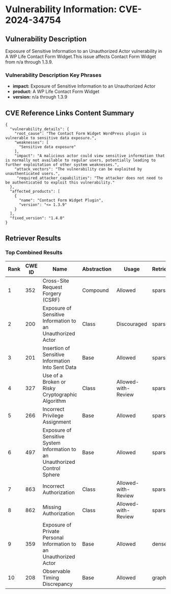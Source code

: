 # Vulnerability Information: CVE-2024-34754

## Vulnerability Description
Exposure of Sensitive Information to an Unauthorized Actor vulnerability in A WP Life Contact Form Widget.This issue affects Contact Form Widget from n/a through 1.3.9.

### Vulnerability Description Key Phrases
- **impact:** Exposure of Sensitive Information to an Unauthorized Actor
- **product:** A WP Life Contact Form Widget
- **version:** n/a through 1.3.9

## CVE Reference Links Content Summary
```
{
  "vulnerability_details": {
    "root_cause": "The Contact Form Widget WordPress plugin is vulnerable to sensitive data exposure.",
    "weaknesses": [
      "Sensitive data exposure"
    ],
    "impact": "A malicious actor could view sensitive information that is normally not available to regular users, potentially leading to further exploitation of other system weaknesses.",
    "attack_vectors": "The vulnerability can be exploited by unauthenticated users.",
     "required_attacker_capabilities": "The attacker does not need to be authenticated to exploit this vulnerability."
  },
  "affected_products": [
    {
      "name": "Contact Form Widget Plugin",
      "version": "<= 1.3.9"
    }
  ],
  "fixed_version": "1.4.0"
}
```

## Retriever Results

### Top Combined Results

| Rank | CWE ID | Name | Abstraction | Usage  | Retrievers | Individual Scores |
|------|--------|------|-------------|-------|------------|-------------------|
| 1 | 352 | Cross-Site Request Forgery (CSRF) | Compound | Allowed | sparse | 0.061 |
| 2 | 200 | Exposure of Sensitive Information to an Unauthorized Actor | Class | Discouraged | sparse | 0.053 |
| 3 | 201 | Insertion of Sensitive Information Into Sent Data | Base | Allowed | sparse | 0.052 |
| 4 | 327 | Use of a Broken or Risky Cryptographic Algorithm | Class | Allowed-with-Review | sparse | 0.052 |
| 5 | 266 | Incorrect Privilege Assignment | Base | Allowed | sparse | 0.051 |
| 6 | 497 | Exposure of Sensitive System Information to an Unauthorized Control Sphere | Base | Allowed | sparse | 0.050 |
| 7 | 863 | Incorrect Authorization | Class | Allowed-with-Review | sparse | 0.050 |
| 8 | 862 | Missing Authorization | Class | Allowed-with-Review | sparse | 0.050 |
| 9 | 359 | Exposure of Private Personal Information to an Unauthorized Actor | Base | Allowed | dense | 0.546 |
| 10 | 208 | Observable Timing Discrepancy | Base | Allowed | graph | 0.003 |

